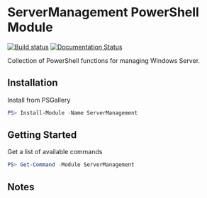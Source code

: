 # ServerManagement PowerShell Module

[![Build status](https://ci.appveyor.com/api/projects/status/github/twillin912/psservermanagement?branch=master&passingText=master%20-%20OK&svg=true)](https://ci.appveyor.com/project/twillin912/psservermanagement/branch/master)
[![Documentation Status](http://readthedocs.org/projects/psservermanagement/badge/?version=latest)](http://psservermanagement.readthedocs.io/en/latest/?badge=latest)

Collection of PowerShell functions for managing Windows Server.

## Installation

Install from PSGallery

```powershell
PS> Install-Module -Name ServerManagement
```

## Getting Started

Get a list of available commands

```powershell
PS> Get-Command -Module ServerManagement
```

## Notes
